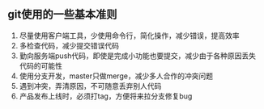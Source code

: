 ## git使用的一些基本准则

1. 尽量使用客户端工具，少使用命令行，简化操作，减少错误，提高效率
2. 多检查代码，减少提交错误代码
3. 勤向服务端push代码，即使是完成小功能也要提交，减少由于各种原因丢失代码的可能性
4. 使用分支开发，master只做merge，减少多人合作的冲突问题
5. 遇到冲突，弄清原因，不可随意丢弃别人代码
6. 产品发布上线时，必须打tag，方便将来拉分支修复bug
